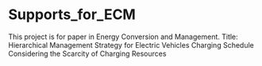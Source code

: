 # Supports_for_ECM
This project is for paper in Energy Conversion and Management.
Title: Hierarchical Management Strategy for Electric Vehicles Charging Schedule Considering the Scarcity of Charging Resources
